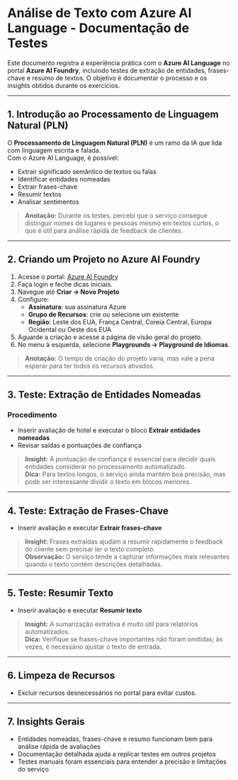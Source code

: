# Análise de Texto com Azure AI Language - Documentação de Testes

Este documento registra a experiência prática com o **Azure AI Language** no portal **Azure AI Foundry**, incluindo testes de extração de entidades, frases-chave e resumo de textos. O objetivo é documentar o processo e os insights obtidos durante os exercícios.

---

## 1. Introdução ao Processamento de Linguagem Natural (PLN)

O **Processamento de Linguagem Natural (PLN)** é um ramo da IA que lida com linguagem escrita e falada.  
Com o Azure AI Language, é possível:

- Extrair significado semântico de textos ou falas
- Identificar entidades nomeadas
- Extrair frases-chave
- Resumir textos
- Analisar sentimentos

> **Anotação:** Durante os testes, percebi que o serviço consegue distinguir nomes de lugares e pessoas mesmo em textos curtos, o que é útil para análise rápida de feedback de clientes.

---

## 2. Criando um Projeto no Azure AI Foundry

1. Acesse o portal: [Azure AI Foundry](https://ai.azure.com)  
2. Faça login e feche dicas iniciais.  
3. Navegue até **Criar → Novo Projeto**  
4. Configure:
   - **Assinatura**: sua assinatura Azure  
   - **Grupo de Recursos**: crie ou selecione um existente  
   - **Região**: Leste dos EUA, França Central, Coreia Central, Europa Ocidental ou Oeste dos EUA  
5. Aguarde a criação e acesse a página de visão geral do projeto.  
6. No menu à esquerda, selecione **Playgrounds → Playground de Idiomas**.

> **Anotação:** O tempo de criação do projeto varia, mas vale a pena esperar para ter todos os recursos ativados.

---

## 3. Teste: Extração de Entidades Nomeadas

### Procedimento
- Inserir avaliação de hotel e executar o bloco **Extrair entidades nomeadas**  
- Revisar saídas e pontuações de confiança

> **Insight:** A pontuação de confiança é essencial para decidir quais entidades considerar no processamento automatizado.  
> **Dica:** Para textos longos, o serviço ainda mantém boa precisão, mas pode ser interessante dividir o texto em blocos menores.

---

## 4. Teste: Extração de Frases-Chave

- Inserir avaliação e executar **Extrair frases-chave**

> **Insight:** Frases extraídas ajudam a resumir rapidamente o feedback do cliente sem precisar ler o texto completo.  
> **Observação:** O serviço tende a capturar informações mais relevantes quando o texto contém descrições detalhadas.

---

## 5. Teste: Resumir Texto

- Inserir avaliação e executar **Resumir texto**

> **Insight:** A sumarização extrativa é muito útil para relatórios automatizados.  
> **Dica:** Verifique se frases-chave importantes não foram omitidas; às vezes, é necessário ajustar o texto de entrada.

---

## 6. Limpeza de Recursos

- Excluir recursos desnecessários no portal para evitar custos.

---

## 7. Insights Gerais

- Entidades nomeadas, frases-chave e resumo funcionam bem para análise rápida de avaliações  
- Documentação detalhada ajuda a replicar testes em outros projetos  
- Testes manuais foram essenciais para entender a precisão e limitações do serviço
